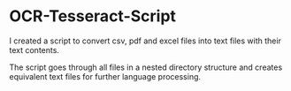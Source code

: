 # OCR-Tesseract-Script
I created a script to convert csv, pdf and excel files into text files with their text contents.

The script goes through all files in a nested directory structure and creates equivalent text files for further language processing.
